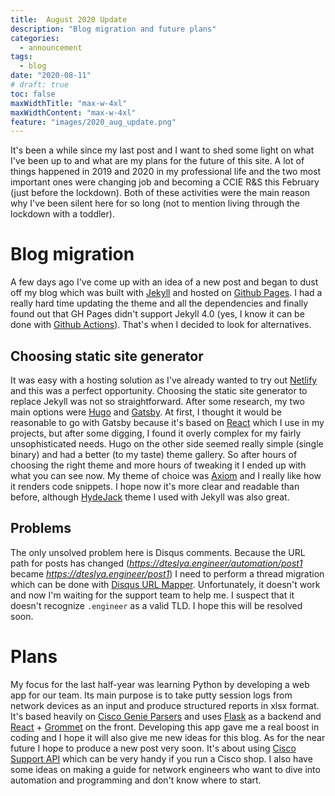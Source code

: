 ```yaml
---
title:  August 2020 Update
description: "Blog migration and future plans"
categories:
  - announcement
tags:
  - blog
date: "2020-08-11"
# draft: true
toc: false
maxWidthTitle: "max-w-4xl"
maxWidthContent: "max-w-4xl"
feature: "images/2020_aug_update.png"
---
```

It's been a while since my last post and I want to shed some light on what I've been up to and what are my plans for the future of this site.
A lot of things happened in 2019 and 2020 in my professional life and the two most important ones were changing job and becoming a CCIE R&S this February (just before the lockdown).
Both of these activities were the main reason why I've been silent here for so long (not to mention living through the lockdown with a toddler).

# Blog migration
A few days ago I've come up with an idea of a new post and began to dust off my blog which was built with [Jekyll](https://jekyllrb.com/) and hosted on [Github Pages](https://pages.github.com/).
I had a really hard time updating the theme and all the dependencies and finally found out that GH Pages didn't support Jekyll 4.0 (yes, I know it can be done with [Github Actions](https://jekyllrb.com/docs/continuous-integration/github-actions/)).
That's when I decided to look for alternatives.

## Choosing static site generator
It was easy with a hosting solution as I've already wanted to try out [Netlify](https://www.netlify.com/) and this was a perfect opportunity.
Choosing the static site generator to replace Jekyll was not so straightforward. After some research, my two main options were [Hugo](https://gohugo.io/) and [Gatsby](https://www.gatsbyjs.org/).
At first, I thought it would be reasonable to go with Gatsby because it's based on [React](https://reactjs.org/) which I use in my projects, but after some digging, I found it overly complex for my fairly unsophisticated needs.
Hugo on the other side seemed really simple (single binary) and had a better (to my taste) theme gallery.
So after hours of choosing the right theme and more hours of tweaking it I ended up with what you can see now.
My theme of choice was [Axiom](https://www.axiomtheme.com/) and I really like how it renders code snippets.
I hope now it's more clear and readable than before, although [HydeJack](https://hydejack.com/) theme I used with Jekyll was also great.

## Problems
The only unsolved problem here is Disqus comments.
Because the URL path for posts has changed (*https://dteslya.engineer/automation/post1* became *https://dteslya.engineer/post1*) I need to perform a thread migration which can be done with [Disqus URL Mapper](https://help.disqus.com/en/articles/1717129-url-mapper).
Unfortunately, it doesn't work and now I'm waiting for the support team to help me.
I suspect that it doesn't recognize `.engineer` as a valid TLD.
I hope this will be resolved soon.

# Plans
My focus for the last half-year was learning Python by developing a web app for our team.
Its main purpose is to take putty session logs from network devices as an input and produce structured reports in xlsx format.
It's based heavily on [Cisco Genie Parsers](https://github.com/CiscoTestAutomation/genieparser) and uses [Flask](https://flask.palletsprojects.com/en/1.1.x/) as a backend and [React](https://reactjs.org/) + [Grommet](grommet.io) on the front.
Developing this app gave me a real boost in coding and I hope it will also give me new ideas for this blog.
As for the near future I hope to produce a new post very soon. It's about using [Cisco Support API](https://developer.cisco.com/site/support-apis/) which can be very handy if you run a Cisco shop.
I also have some ideas on making a guide for network engineers who want to dive into automation and programming and don't know where to start.